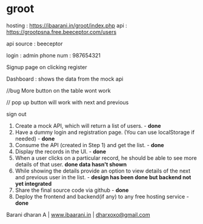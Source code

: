 # groot
hosting : https://ibaarani.in/groot/index.php
api : https://grootpsna.free.beeceptor.com/users

api source : beeceptor

login : admin 
phone num : 987654321
 
Signup page on clicking register 

Dashboard : shows the data from the mock api 


//bug More button  on the table wont work <just nedd to integrate the pop up which is down to  the table in more >

// pop up button will work with next and previous 

sign out 



1. Create a mock API, which will return a list of users. - **done**
2. Have a dummy login and registration page. (You can use localStorage if needed) - **done** 
3. Consume the API (created in Step 1) and get the list. - **done** 
4. Display the records in the UI. - **done** 
5. When a user clicks on a particular record, he should be able to see more details of that
user. **done data hasn't shown**    
6. While showing the details provide an option to view details of the next and previous user
in the list. - **design has been done but backend not yet integrated**
7. Share the final source code via github - **done**
8. Deploy the frontend and backend(if any) to any free hosting service - **done** 
 

Barani dharan A | www.ibaarani.in | dharxoxo@gmail.com
